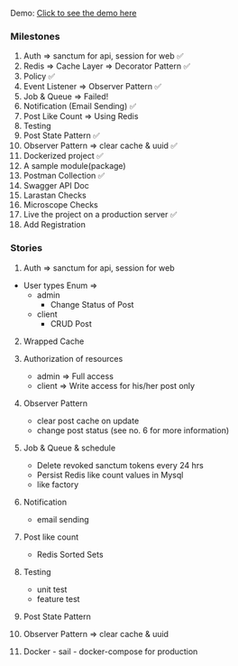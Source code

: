 
Demo: [Click to see the demo here](https://blog.ssesmaeeli.ir)

### Milestones

1. Auth => sanctum for api, session for web ✅
2. Redis => Cache Layer => Decorator Pattern ✅
3. Policy ✅
4. Event Listener => Observer Pattern ✅
5. Job & Queue => Failed!
6. Notification (Email Sending) ✅
7. Post Like Count => Using Redis
8. Testing
9. Post State Pattern ✅
10. Observer Pattern => clear cache & uuid ✅
11. Dockerized project ✅
12. A sample module(package)
13. Postman Collection ✅
14. Swagger API Doc
15. Larastan Checks
16. Microscope Checks
17. Live the project on a production server  ✅
18. Add Registration

### Stories
1. Auth => sanctum for api, session for web 
 - User types Enum =>
   - admin
      - Change Status of Post
   - client
     - CRUD Post
 
2. Wrapped Cache
 
3. Authorization of resources
   - admin =>  Full access
   - client => Write access for his/her post only
4. Observer Pattern
   - clear post cache on update
   - change post status (see no. 6 for more information)
5. Job & Queue & schedule
   - Delete revoked sanctum tokens every 24 hrs
   - Persist Redis like count values in Mysql
   - like factory

6. Notification 
   - email sending

7. Post like count
   - Redis Sorted Sets

8. Testing
     - unit test
     - feature test
  
9. Post State Pattern
  
10. Observer Pattern => clear cache & uuid
  
  
11. Docker
        - sail
        - docker-compose for production
